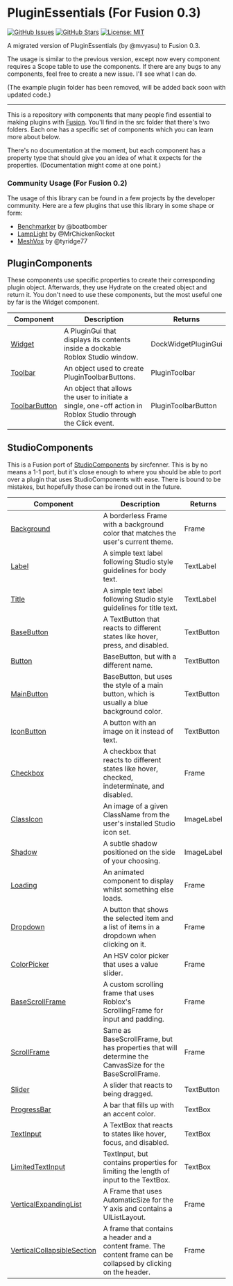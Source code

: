 # PluginEssentials (For Fusion 0.3)
[![GitHub Issues](https://img.shields.io/github/issues/TenebrisNoctua/PluginEssentials.svg)](https://github.com/TenebrisNoctua/PluginEssentials/issues)
[![GitHub Stars](https://img.shields.io/github/stars/TenebrisNoctua/PluginEssentials.svg)](https://github.com/TenebrisNoctua/PluginEssentials/stargazers)
[![License: MIT](https://img.shields.io/badge/License-MIT-blue.svg)](https://opensource.org/licenses/MIT)

A migrated version of PluginEssentials (by @mvyasu) to Fusion 0.3.

The usage is similar to the previous version, except now every component requires a Scope table to use the components.
If there are any bugs to any components, feel free to create a new issue. I'll see what I can do.

(The example plugin folder has been removed, will be added back soon with updated code.)

-------------------------------------------------------------------------------------------------------------

This is a repository with components that many people find essential to making plugins with [Fusion](https://github.com/Elttob/Fusion). You'll find in the src folder that there's two folders. Each one has a specific set of components which you can learn more about below.

There's no documentation at the moment, but each component has a property type that should give you an idea of what it expects for the properties. (Documentation might come at one point.)

### Community Usage (For Fusion 0.2)

The usage of this library can be found in a few projects by the developer community. Here are a few plugins that use this library in some shape or form:

- [Benchmarker](https://devforum.roblox.com/t/benchmarker-plugin-compare-function-speeds-with-graphs-percentiles-and-more/829912) by @boatbomber
- [LampLight](https://devforum.roblox.com/t/lamplight-global-illumination-for-roblox-new-v12/1837877) by @MrChickenRocket
- [MeshVox](https://devforum.roblox.com/t/meshvox-v10-a-powerful-3d-smooth-terrain-importstamping-tool/2576245) by @tyridge77

## PluginComponents

These components use specific properties to create their corresponding plugin object. Afterwards, they use Hydrate on the created object and return it. You don't need to use these components, but the most useful one by far is the Widget component.

| Component | Description | Returns |
| --- | --- | --- |
| [Widget](https://github.com/TenebrisNoctua/PluginEssentials/blob/main/src/PluginComponents/Widget.luau) | A PluginGui that displays its contents inside a dockable Roblox Studio window. | DockWidgetPluginGui |
| [Toolbar](https://github.com/TenebrisNoctua/PluginEssentials/blob/main/src/PluginComponents/Toolbar.luau) | An object used to create PluginToolbarButtons. | PluginToolbar |
| [ToolbarButton](https://github.com/TenebrisNoctua/PluginEssentials/blob/main/src/PluginComponents/ToolbarButton.luau) | An object that allows the user to initiate a single, one-off action in Roblox Studio through the Click event. | PluginToolbarButton |

## StudioComponents

This is a Fusion port of [StudioComponents](https://github.com/sircfenner/StudioComponents) by sircfenner. This is by no means a 1-1 port, but it's close enough to where you should be able to port over a plugin that uses StudioComponents with ease. There is bound to be mistakes, but hopefully those can be ironed out in the future.

| Component | Description | Returns |
| --- | --- | --- |
| [Background](https://github.com/TenebrisNoctua/PluginEssentials/blob/main/src/StudioComponents/Background.luau) | A borderless Frame with a background color that matches the user's current theme. | Frame |
| [Label](https://github.com/TenebrisNoctua/PluginEssentials/blob/main/src/StudioComponents/Label.luau) | A simple text label following Studio style guidelines for body text. | TextLabel |
| [Title](https://github.com/TenebrisNoctua/PluginEssentials/blob/main/src/StudioComponents/Title.luau) | A simple text label following Studio style guidelines for title text. | TextLabel |
| [BaseButton](https://github.com/TenebrisNoctua/PluginEssentials/blob/main/src/StudioComponents/BaseButton.luau) | A TextButton that reacts to different states like hover, press, and disabled. | TextButton |
| [Button](https://github.com/TenebrisNoctua/PluginEssentials/blob/main/src/StudioComponents/Button.luau) | BaseButton, but with a different name. | TextButton |
| [MainButton](https://github.com/TenebrisNoctua/PluginEssentials/blob/main/src/StudioComponents/MainButton.luau) | BaseButton, but uses the style of a main button, which is usually a blue background color. | TextButton |
| [IconButton](https://github.com/TenebrisNoctua/PluginEssentials/blob/main/src/StudioComponents/IconButton.luau) | A button with an image on it instead of text. | TextButton |
| [Checkbox](https://github.com/TenebrisNoctua/PluginEssentials/blob/main/src/StudioComponents/Checkbox.luau) | A checkbox that reacts to different states like hover, checked, indeterminate, and disabled. | Frame |
| [ClassIcon](https://github.com/TenebrisNoctua/PluginEssentials/blob/main/src/StudioComponents/ClassIcon.luau) | An image of a given ClassName from the user's installed Studio icon set. | ImageLabel |
| [Shadow](https://github.com/TenebrisNoctua/PluginEssentials/blob/main/src/StudioComponents/Shadow.luau) | A subtle shadow positioned on the side of your choosing. | ImageLabel |
| [Loading](https://github.com/TenebrisNoctua/PluginEssentials/blob/main/src/StudioComponents/Loading.luau) | An animated component to display whilst something else loads. | Frame |
| [Dropdown](https://github.com/TenebrisNoctua/PluginEssentials/blob/main/src/StudioComponents/Dropdown/init.luau) | A button that shows the selected item and a list of items in a dropdown when clicking on it. | Frame |
| [ColorPicker](https://github.com/TenebrisNoctua/PluginEssentials/blob/main/src/StudioComponents/ColorPicker.luau) | An HSV color picker that uses a value slider. | Frame |
| [BaseScrollFrame](https://github.com/TenebrisNoctua/PluginEssentials/blob/main/src/StudioComponents/BaseScrollFrame/init.luau) | A custom scrolling frame that uses Roblox's ScrollingFrame for input and padding. | Frame |
| [ScrollFrame](https://github.com/TenebrisNoctua/PluginEssentials/blob/main/src/StudioComponents/ScrollFrame.luau) | Same as BaseScrollFrame, but has properties that will determine the CanvasSize for the BaseScrollFrame. | Frame |
| [Slider](https://github.com/TenebrisNoctua/PluginEssentials/blob/main/src/StudioComponents/Slider.luau) | A slider that reacts to being dragged. | TextButton |
| [ProgressBar](https://github.com/TenebrisNoctua/PluginEssentials/blob/main/src/StudioComponents/ProgressBar.luau) | A bar that fills up with an accent color. | TextBox |
| [TextInput](https://github.com/TenebrisNoctua/PluginEssentials/blob/main/src/StudioComponents/TextInput.luau) | A TextBox that reacts to states like hover, focus, and disabled. | TextBox |
| [LimitedTextInput](https://github.com/TenebrisNoctua/PluginEssentials/blob/main/src/StudioComponents/LimitedTextInput.luau) | TextInput, but contains properties for limiting the length of input to the TextBox. | TextBox |
| [VerticalExpandingList](https://github.com/TenebrisNoctua/PluginEssentials/blob/main/src/StudioComponents/VerticalExpandingList.luau) | A Frame that uses AutomaticSize for the Y axis and contains a UIListLayout. | Frame |
| [VerticalCollapsibleSection](https://github.com/TenebrisNoctua/PluginEssentials/blob/main/src/StudioComponents/VerticalCollapsibleSection.luau) | A frame that contains a header and a content frame. The content frame can be collapsed by clicking on the header.  | Frame |
